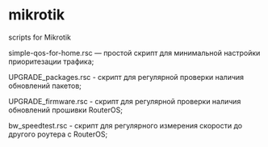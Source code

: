 # mikrotik
scripts for Mikrotik

simple-qos-for-home.rsc — простой скрипт для минимальной настройки приоритезации трафика;

UPGRADE_packages.rsc - скрипт для регулярной проверки наличия обновлений пакетов;

UPGRADE_firmware.rsc - скрипт для регулярной проверки наличия обновлений прошивки RouterOS;

bw_speedtest.rsc - скрипт для регулярного измерения скорости до другого роутера с RouterOS;
